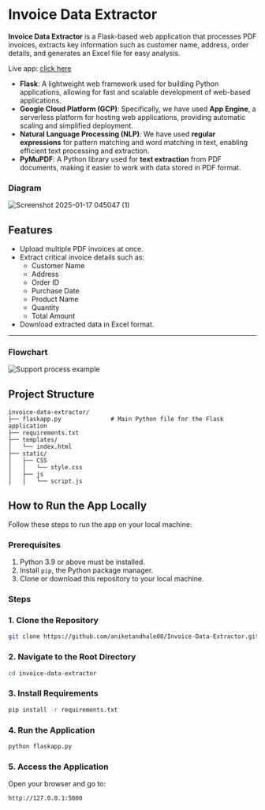 # Invoice Data Extractor

**Invoice Data Extractor** is a Flask-based web application that processes PDF invoices, extracts key information such as customer name, address, order details, and generates an Excel file for easy analysis.  

Live app: [click here](https://my-projects-408316.el.r.appspot.com/upload)

- **Flask**: A lightweight web framework used for building Python applications, allowing for fast and scalable development of web-based applications.
- **Google Cloud Platform (GCP)**: Specifically, we have used **App Engine**, a serverless platform for hosting web applications, providing automatic scaling and simplified deployment.
- **Natural Language Processing (NLP)**: We have used **regular expressions** for pattern matching and word matching in text, enabling efficient text processing and extraction.
- **PyMuPDF**: A Python library used for **text extraction** from PDF documents, making it easier to work with data stored in PDF format.

### Diagram

![Screenshot 2025-01-17 045047 (1)](https://github.com/user-attachments/assets/69f6f4dd-4149-4dac-a141-80bdd89e3625)

## Features  
- Upload multiple PDF invoices at once.  
- Extract critical invoice details such as:  
  - Customer Name  
  - Address  
  - Order ID  
  - Purchase Date  
  - Product Name  
  - Quantity  
  - Total Amount  
- Download extracted data in Excel format.  

---

### Flowchart

![Support process example](https://github.com/user-attachments/assets/48bc2ba4-8ba4-427a-9c88-58012e31f07b)

## Project Structure

```
invoice-data-extractor/
├── flaskapp.py              # Main Python file for the Flask application
├── requirements.txt         
├── templates/               
│   └── index.html           
├── static/                  
│   ├── CSS                  
│   │   └── style.css       
│   ├── js                   
│   │   └── script.js       
```

## How to Run the App Locally  
Follow these steps to run the app on your local machine:  

### Prerequisites  
1. Python 3.9 or above must be installed.  
2. Install `pip`, the Python package manager.  
3. Clone or download this repository to your local machine.  

### Steps 

### 1. Clone the Repository  
 ```bash
 git clone https://github.com/aniketandhale08/Invoice-Data-Extractor.git
```

### 2. Navigate to the Root Directory  
```bash
cd invoice-data-extractor
```

### 3. Install Requirements  
```bash
pip install -r requirements.txt
```

### 4. Run the Application 
```bash
python flaskapp.py
```

### 5. Access the Application
Open your browser and go to:  
```bash
http://127.0.0.1:5000

